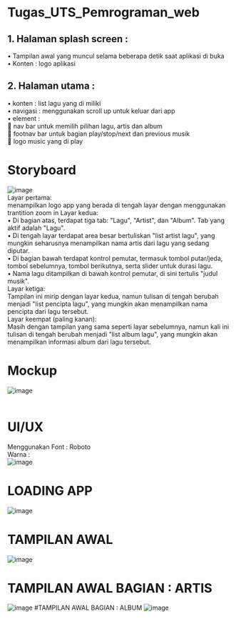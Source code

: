 # Tugas_UTS_Pemrograman_web
## 1.	Halaman splash screen :
•	Tampilan awal yang muncul selama beberapa detik saat aplikasi di buka <br>
•	Konten : logo aplikasi<br>

## 2.	Halaman utama :
•	konten : list lagu yang di miliki<br>
•	navigasi : menggunakan scroll up untuk keluar dari app<br>
•	element :<br>
	nav bar untuk memilih pilihan lagu, artis dan album<br>
	footnav bar untuk bagian play/stop/next dan previous musik<br>
	logo music yang di play<br>

# Storyboard
![image](https://github.com/user-attachments/assets/396e2bdd-86d1-47b6-8c8f-78a69ab55581) <br>
Layar pertama:<br>
menampilkan logo app yang berada di tengah layar dengan menggunakan trantition zoom in
Layar kedua:<br>
•	Di bagian atas, terdapat tiga tab: "Lagu", "Artist", dan "Album". Tab yang aktif adalah "Lagu".<br>
•	Di tengah layar terdapat area besar bertuliskan "list artist lagu", yang mungkin seharusnya menampilkan nama artis dari lagu yang sedang diputar.<br>
•	Di bagian bawah terdapat kontrol pemutar, termasuk tombol putar/jeda, tombol sebelumnya, tombol berikutnya, serta slider untuk durasi lagu.<br>
•	Nama lagu ditampilkan di bawah kontrol pemutar, di sini tertulis "judul musik".<br>
Layar ketiga:<br>
Tampilan ini mirip dengan layar kedua, namun tulisan di tengah berubah menjadi "list pencipta lagu", yang mungkin akan menampilkan nama pencipta dari lagu tersebut.<br>
Layar keempat (paling kanan):<br>
Masih dengan tampilan yang sama seperti layar sebelumnya, namun kali ini tulisan di tengah berubah menjadi "list album lagu", yang mungkin akan menampilkan informasi album dari lagu tersebut.<br>

# Mockup
![image](https://github.com/user-attachments/assets/fb92b8f0-cab2-42ad-a135-b9b698dc1d39) <br>
<br>
# UI/UX
Menggunakan Font : Roboto <br>
Warna : <br>
![image](https://github.com/user-attachments/assets/d59f1fcb-721c-46be-8c6d-d967e9f2ef90) <br>

# LOADING APP
![image](https://github.com/user-attachments/assets/67b46e27-c93b-4ce0-aec5-138dddc1a861)
# TAMPILAN AWAL
![image](https://github.com/user-attachments/assets/3ef968f4-6143-42b8-b569-a507a0f5f78f)
# TAMPILAN AWAL BAGIAN : ARTIS
![image](https://github.com/user-attachments/assets/85615ad2-a916-471c-bb80-0476d68ccb18)
#TAMPILAN AWAL BAGIAN : ALBUM
![image](https://github.com/user-attachments/assets/75fd67ad-1f69-4c02-a828-fc85ed74350c)



